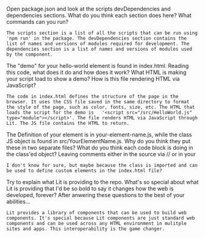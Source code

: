 Open package.json and look at the scripts devDependencies and dependencies sections. What do you think each section does here? What commands can you run?

    The scripts section is a list of all the scripts that can be run using 'npm run' in the package. The devDependencies section contains the list of names and versions of modules required for development. The dependencies section is a list of names and versions of modules used by the component. 

The "demo" for your hello-world element is found in index.html. Reading this code, what does it do and how does it work? What HTML is making your script load to show a demo? How is this file rendering HTML via JavaScript?

    The code in index.html defines the structure of the page in the browser. It uses the CSS file saved in the same directory to format the style of the page, such as color, fonts, size, etc. The HTML that loads the script for the demo is   '<script src="/src/HelloWorld.js" type="module"></script>'. The file renders HTML via JavaScript through Lit. The JS file contains the HTML to return. 

The Definition of your element is in your-element-name.js, while the class JS object is found in src/YourElementName.js. Why do you think they put these in two separate files? What do you think each code block is doing in the class'ed object? Leaving comments either in the source via // or in your

    I don't know for sure, but maybe because the class is imported and can be used to define custom elements in the index.html file?

Try to explain what Lit is providing to the repo. What's so special about what Lit is providing that I'd be so bold to say it changes how the web is developed, forever? After anwering these questions to the best of your abilities...

    Lit provides a library of components that can be used to build web components. It's special because Lit components are just standard web components and can be used across any HTML environment in mulitple sites and apps. This interoperability is the game changer. 